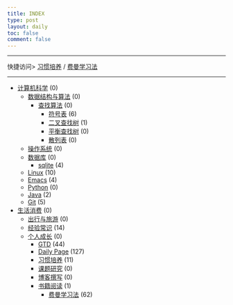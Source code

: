 ```yaml
---
title: INDEX
type: post
layout: daily
toc: false
comment: false
---
```

---
快捷访问> [习惯培养](/gknows/习惯培养) / [费曼学习法](/gknows/费曼学习法)

---
- [计算机科学](/gknows/计算机科学) (0)
  - [数据结构与算法](/gknows/数据结构与算法) (0)
    - [查找算法](/gknows/查找算法) (0)
      - [符号表](/gknows/符号表) (6)
      - [二叉查找树](/gknows/二叉查找树) (1)
      - [平衡查找树](/gknows/平衡查找树) (0)
      - [散列表](/gknows/散列表) (0)
  - [操作系统](/gknows/操作系统) (0)
  - [数据库](/gknows/数据库) (0)
    - [sqlite](/gknows/sqlite) (4)
  - [Linux](/gknows/linux) (10)
  - [Emacs](/gknows/emacs) (4)
  - [Python](/gknows/python) (0)
  - [Java](/gknows/java) (2)
  - [Git](/gknows/git) (5)
- [生活消费](/gknows/生活消费) (0)
  - [出行与旅游](/gknows/出行与旅游) (0)
  - [经验常识](/gknows/经验常识) (14)
  - [个人成长](/gknows/个人成长) (0)
    - [GTD](/gknows/gtd) (44)
    - [Daily Page](/gknows/daily-page) (127)
    - [习惯培养](/gknows/习惯培养) (11)
    - [课题研究](/gknows/课题研究) (0)
    - [博客撰写](/gknows/博客撰写) (0)
    - [书籍阅读](/gknows/书籍阅读) (1)
      - [费曼学习法](/gknows/费曼学习法) (62)
